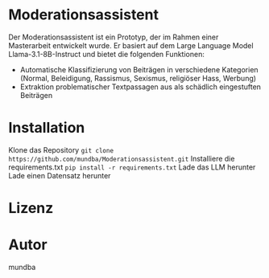 # Moderationsassistent
Der Moderationsassistent ist ein Prototyp, der im Rahmen einer Masterarbeit entwickelt wurde. Er basiert auf dem Large Language Model Llama-3.1-8B-Instruct und bietet die folgenden Funktionen:

- Automatische Klassifizierung von Beiträgen in verschiedene Kategorien (Normal, Beleidigung, Rassismus, Sexismus, religiöser Hass, Werbung)
- Extraktion problematischer Textpassagen aus als schädlich eingestuften Beiträgen
# Installation
Klone das Repository
`git clone https://github.com/mundba/Moderationsassistent.git`
Installiere die requirements.txt
`pip install -r requirements.txt`
Lade das LLM herunter
Lade einen Datensatz herunter
# Lizenz
# Autor
mundba
